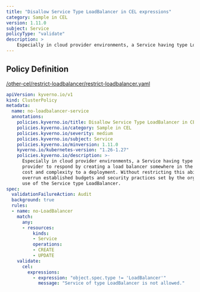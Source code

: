 ```yaml
---
title: "Disallow Service Type LoadBalancer in CEL expressions"
category: Sample in CEL
version: 1.11.0
subject: Service
policyType: "validate"
description: >
    Especially in cloud provider environments, a Service having type LoadBalancer will cause the provider to respond by creating a load balancer somewhere in the customer account. This adds cost and complexity to a deployment. Without restricting this ability, users may easily overrun established budgets and security practices set by the organization. This policy restricts use of the Service type LoadBalancer.
---
```


## Policy Definition
<a href="https://github.com/kyverno/policies/raw/main//other-cel/restrict-loadbalancer/restrict-loadbalancer.yaml" target="-blank">/other-cel/restrict-loadbalancer/restrict-loadbalancer.yaml</a>

```yaml
apiVersion: kyverno.io/v1
kind: ClusterPolicy
metadata:
  name: no-loadbalancer-service
  annotations:
    policies.kyverno.io/title: Disallow Service Type LoadBalancer in CEL expressions
    policies.kyverno.io/category: Sample in CEL 
    policies.kyverno.io/severity: medium
    policies.kyverno.io/subject: Service
    policies.kyverno.io/minversion: 1.11.0
    kyverno.io/kubernetes-version: "1.26-1.27"
    policies.kyverno.io/description: >-
      Especially in cloud provider environments, a Service having type LoadBalancer will cause the
      provider to respond by creating a load balancer somewhere in the customer account. This adds
      cost and complexity to a deployment. Without restricting this ability, users may easily
      overrun established budgets and security practices set by the organization. This policy restricts
      use of the Service type LoadBalancer.
spec:
  validationFailureAction: Audit
  background: true
  rules:
  - name: no-LoadBalancer
    match:
      any:
      - resources:
          kinds:
          - Service
          operations:
          - CREATE
          - UPDATE
    validate:
      cel:
        expressions:
          - expression: "object.spec.type != 'LoadBalancer'"
            message: "Service of type LoadBalancer is not allowed."


```
